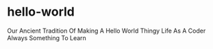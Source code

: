 # hello-world
Our Ancient Tradition Of Making A Hello World Thingy Life As A Coder Always Something To Learn
